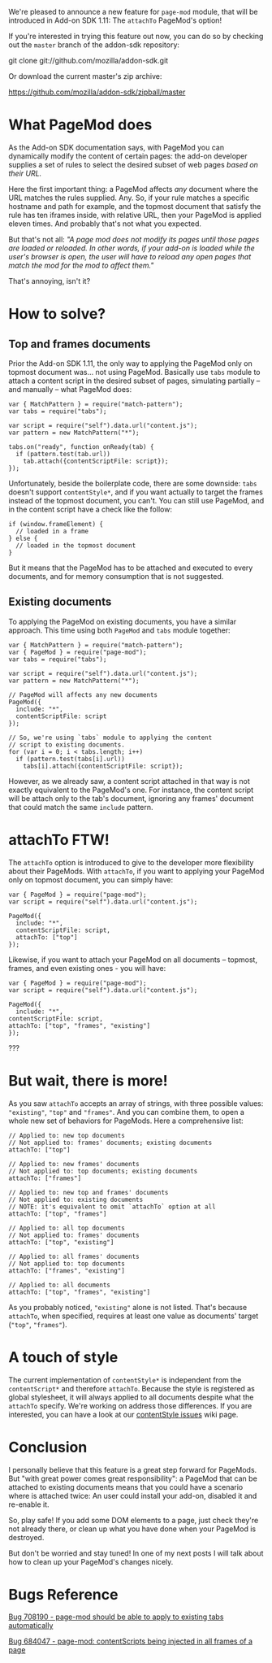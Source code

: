 We're pleased to announce a new feature for `page-mod` module, that will be introduced in Add-on SDK 1.11: The `attachTo` PageMod's option!

If you're interested in trying this feature out now, you can do so by checking out the `master` branch of the addon-sdk repository:

git clone git://github.com/mozilla/addon-sdk.git

Or download the current master's zip archive:

https://github.com/mozilla/addon-sdk/zipball/master

# What PageMod does

As the Add-on SDK documentation says, with PageMod you can dynamically modify the content of certain pages: the add-on developer supplies a set of rules to select the desired subset of web pages *based on their URL.*

Here the first important thing: a PageMod affects *any* document where the URL matches the rules supplied. Any. So, if your rule matches a specific hostname and path for example, and the topmost document that satisfy the rule has ten iframes inside, with relative URL, then your PageMod is applied eleven times. And probably that's not what you expected.

But that's not all: *"A page mod does not modify its pages until those pages are loaded or reloaded. In other words, if your add-on is loaded while the user's browser is open, the user will have to reload any open pages that match the mod for the mod to affect them."*

That's annoying, isn't it? 

# How to solve?

## Top and frames documents

Prior the Add-on SDK 1.11, the only way to applying the PageMod only on topmost document was… not using PageMod. Basically use `tabs` module to attach a content script in the desired subset of pages, simulating partially – and manually – what PageMod does:

    var { MatchPattern } = require("match-pattern");
    var tabs = require("tabs");

    var script = require("self").data.url("content.js");
    var pattern = new MatchPattern("*");

    tabs.on("ready", function onReady(tab) {
      if (pattern.test(tab.url))
        tab.attach({contentScriptFile: script});
    });

Unfortunately, beside the boilerplate code, there are some downside: `tabs` doesn't support `contentStyle*`, and if you want actually to target the frames instead of the topmost document, you can't. You can still use PageMod, and in the content script have a check like the follow:

    if (window.frameElement) {
      // loaded in a frame
    } else {
      // loaded in the topmost document
    }

But it means that the PageMod has to be attached and executed to every documents, and for memory consumption that is not suggested.

## Existing documents

To applying the PageMod on existing documents, you have a similar approach. This time using both `PageMod` and `tabs` module together:

    var { MatchPattern } = require("match-pattern");
    var { PageMod } = require("page-mod");
    var tabs = require("tabs");

    var script = require("self").data.url("content.js");
    var pattern = new MatchPattern("*");

    // PageMod will affects any new documents
    PageMod({
      include: "*",
      contentScriptFile: script
    });

    // So, we're using `tabs` module to applying the content
    // script to existing documents.
    for (var i = 0; i < tabs.length; i++)
      if (pattern.test(tabs[i].url))
        tabs[i].attach({contentScriptFile: script});

However, as we already saw, a content script attached in that way is not exactly equivalent to the PageMod's one. For instance, the content script will be attach only to the tab's document, ignoring any frames' document that could match the same `include` pattern.

# attachTo FTW!

The `attachTo` option is introduced to give to the developer more flexibility about their PageMods. With `attachTo`, if you want to applying your PageMod only on topmost document, you can simply have:

    var { PageMod } = require("page-mod");
    var script = require("self").data.url("content.js");

    PageMod({
      include: "*",
      contentScriptFile: script,
      attachTo: ["top"]
    });

Likewise, if you want to attach your PageMod on all documents – topmost, frames, and even existing ones - you will have:

    var { PageMod } = require("page-mod");
    var script = require("self").data.url("content.js");

    PageMod({
      include: "*",
    contentScriptFile: script,
    attachTo: ["top", "frames", "existing"]
    });

???

# But wait, there is more!

As you saw `attachTo` accepts an array of strings, with three possible values: `"existing"`, `"top"` and `"frames"`. And you can combine them, to open a whole new set of behaviors for PageMods. Here a comprehensive list:

	// Applied to: new top documents
	// Not applied to: frames' documents; existing documents
	attachTo: ["top"]

	// Applied to: new frames' documents
	// Not applied to: top documents; existing documents
	attachTo: ["frames"]

	// Applied to: new top and frames' documents
	// Not applied to: existing documents
	// NOTE: it's equivalent to omit `attachTo` option at all
	attachTo: ["top", "frames"]

	// Applied to: all top documents
	// Not applied to: frames' documents
	attachTo: ["top", "existing"]

	// Applied to: all frames' documents
	// Not applied to: top documents
	attachTo: ["frames", "existing"]

	// Applied to: all documents
	attachTo: ["top", "frames", "existing"]

As you probably noticed, `"existing"` alone is not listed. That's because `attachTo`, when specified, requires at least one value as documents' target (`"top"`, `"frames"`).

# A touch of style

The current implementation of `contentStyle*` is independent from the `contentScript*` and therefore `attachTo`. Because the style is registered as global stylesheet, it will always applied to all documents despite what the `attachTo` specify. We're working on address those differences. If you are interested, you can have a look at our [contentStyle issues](https://github.com/mozilla/addon-sdk/wiki/contentStyle-issues) wiki page.

# Conclusion

I personally believe that this feature is a great step forward for PageMods. But "with great power comes great responsibility": a PageMod that can be attached to existing documents means that you could have a scenario where is attached twice: An user could install your add-on, disabled it and re-enable it.

So, play safe! If you add some DOM elements to a page, just check they're not already there, or clean up what you have done when your PageMod is destroyed.

But don't be worried and stay tuned! In one of my next posts I will talk about how to clean up your PageMod's changes nicely.

# Bugs Reference

[Bug 708190 - page-mod should be able to apply to existing tabs automatically](http://bugzil.la/708190)

[Bug 684047 - page-mod: contentScripts being injected in all frames of a page](http://bugzil.la/684047)